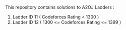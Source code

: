 This repository contains solutions to A2OJ Ladders :

  1. Ladder ID 11 ( Codeforces Rating < 1300 )
  2. Ladder ID 12 ( 1300 <= Codeforces Rating <= 1399 )
